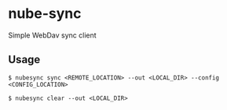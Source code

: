# nube-sync
Simple WebDav sync client

## Usage

```
$ nubesync sync <REMOTE_LOCATION> --out <LOCAL_DIR> --config <CONFIG_LOCATION>

$ nubesync clear --out <LOCAL_DIR>
```